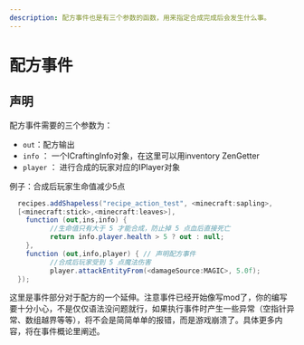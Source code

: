 ```yaml
---
description: 配方事件也是有三个参数的函数，用来指定合成完成后会发生什么事。
---
```


# 配方事件

## 声明

配方事件需要的三个参数为：

* `out`：配方输出
* `info` ： 一个ICraftingInfo对象，在这里可以用inventory ZenGetter
* `player` ： 进行合成的玩家对应的IPlayer对象

例子：合成后玩家生命值减少5点

```csharp
  recipes.addShapeless("recipe_action_test", <minecraft:sapling>,
  [<minecraft:stick>,<minecraft:leaves>],
    function (out,ins,info) {
          //生命值只有大于 5 才能合成，防止掉 5 点血后直接死亡
          return info.player.health > 5 ? out : null;
    },
    function (out,info,player) { // 声明配方事件
          //合成后玩家受到 5 点魔法伤害
          player.attackEntityFrom(<damageSource:MAGIC>, 5.0f);
  });
```

这里是事件部分对于配方的一个延伸。注意事件已经开始像写mod了，你的编写要十分小心，不是仅仅语法没问题就行，如果执行事件时产生一些异常（空指针异常、数组越界等等），将不会是简简单单的报错，而是游戏崩溃了。具体更多内容，将在事件概论里阐述。
